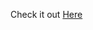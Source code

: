 Check it out <a href="https://react-5-notes-project.netlify.app" target="_blank" rel="nofollow">Here</a>


